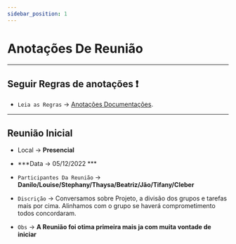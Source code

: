 ```yaml
---
sidebar_position: 1
---
```


# Anotações De Reunião

---
## Seguir Regras de anotações ❗

-  `Leia as Regras` → [Anotações Documentações](http://localhost:3000/).

----
## Reunião Inicial

- Local → **Presencial**

- ***Data → 05/12/2022 ***

-  `Participantes Da Reunião` → **Danilo/Louise/Stephany/Thaysa/Beatriz/Jão/Tifany/Cleber**

- `Discrição` → Conversamos sobre Projeto, a divisão dos grupos e tarefas mais por cima.
Alinhamos com o grupo se haverá comprometimento todos concordaram.
-  `Obs` → **A Reunião foi otima primeira mais ja com muita vontade de iniciar**